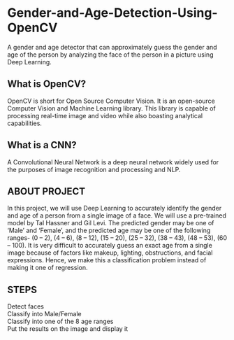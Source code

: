 # Gender-and-Age-Detection-Using-OpenCV
A gender and age detector that can approximately guess the gender and age of the person by analyzing the face of the person in a picture using Deep Learning.

## What is OpenCV?
OpenCV is short for Open Source Computer Vision.
It is an open-source Computer Vision and Machine Learning library.
This library is capable of processing real-time image and video while also boasting analytical capabilities.

## What is a CNN?
A Convolutional Neural Network is a deep neural network widely used for the purposes of image recognition and processing and NLP. 

## ABOUT PROJECT
In this project, we will use Deep Learning to accurately identify the gender and age of a person from a single image of a face. We will use a pre-trained model by  Tal Hassner and Gil Levi.
The predicted gender may be one of ‘Male’ and ‘Female’, and the predicted age may be one of the following ranges- (0 – 2), (4 – 6), (8 – 12), (15 – 20), (25 – 32), (38 – 43), (48 – 53), (60 – 100).
It is very difficult to accurately guess an exact age from a single image because of factors like makeup, lighting, obstructions, and facial expressions.
Hence, we make this a classification problem instead of making it one of regression.

## STEPS
Detect faces  
Classify into Male/Female  
Classify into one of the 8 age ranges  
Put the results on the image and display it


